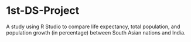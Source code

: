 # 1st-DS-Project
A study using R Studio to compare life expectancy, total population, and population growth (in percentage) between South Asian nations and India.
